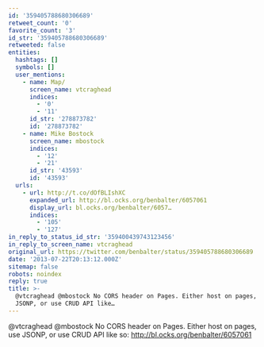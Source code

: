 ```yaml
---
id: '359405788680306689'
retweet_count: '0'
favorite_count: '3'
id_str: '359405788680306689'
retweeted: false
entities:
  hashtags: []
  symbols: []
  user_mentions:
    - name: Map/
      screen_name: vtcraghead
      indices:
        - '0'
        - '11'
      id_str: '278873782'
      id: '278873782'
    - name: Mike Bostock
      screen_name: mbostock
      indices:
        - '12'
        - '21'
      id_str: '43593'
      id: '43593'
  urls:
    - url: http://t.co/dOfBLIshXC
      expanded_url: http://bl.ocks.org/benbalter/6057061
      display_url: bl.ocks.org/benbalter/6057…
      indices:
        - '105'
        - '127'
in_reply_to_status_id_str: '359400439743123456'
in_reply_to_screen_name: vtcraghead
original_url: https://twitter.com/benbalter/status/359405788680306689
date: '2013-07-22T20:13:12.000Z'
sitemap: false
robots: noindex
reply: true
title: >-
  @vtcraghead @mbostock No CORS header on Pages. Either host on pages, use
  JSONP, or use CRUD API like…
---
```


@vtcraghead @mbostock No CORS header on Pages. Either host on pages, use JSONP, or use CRUD API like so: http://bl.ocks.org/benbalter/6057061